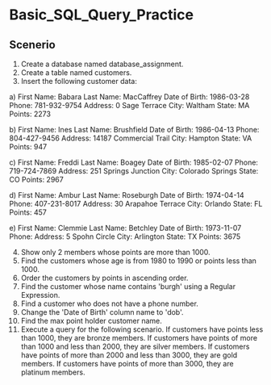 # Basic_SQL_Query_Practice

## Scenerio
1. Create a database named database_assignment.
2. Create a table named customers.
3. Insert the following customer data:

a)
First Name: Babara
Last Name: MacCaffrey
Date of Birth: 1986-03-28
Phone: 781-932-9754
Address: 0 Sage Terrace
City: Waltham
State: MA
Points: 2273

b)
First Name: Ines
Last Name: Brushfield
Date of Birth: 1986-04-13
Phone: 804-427-9456
Address: 14187 Commercial Trail
City: Hampton
State: VA
Points: 947

c)
First Name: Freddi
Last Name: Boagey
Date of Birth: 1985-02-07
Phone: 719-724-7869
Address: 251 Springs Junction
City: Colorado Springs
State: CO
Points: 2967

d)
First Name: Ambur
Last Name: Roseburgh
Date of Birth: 1974-04-14
Phone: 407-231-8017
Address: 30 Arapahoe Terrace
City: Orlando
State: FL
Points: 457

e)
First Name: Clemmie
Last Name: Betchley
Date of Birth: 1973-11-07
Phone:
Address: 5 Spohn Circle
City: Arlington
State: TX
Points: 3675

4. Show only 2 members whose points are more than 1000.
5. Find the customers whose age is from 1980 to 1990 or points less than 1000.
6. Order the customers by points in ascending order.
7. Find the customer whose name contains 'burgh' using a Regular Expression.
8. Find a customer who does not have a phone number.
9. Change the 'Date of Birth' column name to 'dob'.
10. Find the max point holder customer name.
11. Execute a query for the following scenario.
If customers have points less than 1000, they are bronze members.
If customers have points of more than 1000 and less than 2000, they are silver members.
If customers have points of more than 2000 and less than 3000, they are gold members.
If customers have points of more than 3000, they are platinum members.

